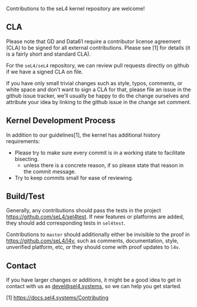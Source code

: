 <!--
     Copyright 2020, Data61, CSIRO (ABN 41 687 119 230)

     SPDX-License-Identifier: CC-BY-SA-4.0
-->

Contributions to the seL4 kernel repository are welcome!


## CLA

Please note that GD and Data61 require a contributor license agreement (CLA)
to be signed for all external contributions. Please see
[1] for details (it is a fairly short
and standard CLA).

For the `seL4/seL4` repository, we can review pull requests directly on
github if we have a signed CLA on file.

If you have only small trivial changes such as style, typos, comments, or
white space and don't want to sign a CLA for that, please file an issue in
the github issue tracker, we'll usually be happy to do the change ourselves
and attribute your idea by linking to the github issue in the change set
comment.


## Kernel Development Process

In addition to our guidelines[1], the kernel has additional history requirements:

* Please try to make sure every commit is in a working state to facilitate bisecting.
    + unless there is a concrete reason, if so please state that reason in the commit message.
* Try to keep commits small for ease of reviewing.

## Build/Test

Generally, any contributions should pass the tests in the project
https://github.com/seL4/sel4test. If new features or platforms are added,
they should add corresponding tests in `sel4test`.

Contributions to `master` should additionally either be invisible to the
proof in https://github.com/seL4/l4v, such as comments, documentation, style,
unverified platform, etc, or they should come with proof updates to `l4v`.


## Contact

If you have larger changes or additions, it might be a good idea to get in
contact with us as <devel@sel4.systems>, so we can help you get started.

[1] https://docs.sel4.systems/Contributing
